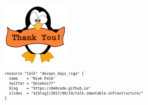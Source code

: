 ![thanks](images/tux.png)

```
resource "talk" "devops_days_riga" {
  name    = "Niek Palm"
  twitter = "@niekos77"
  blog    = "https://040code.github.io"
  slides  = "${blog}/2017/09/19/talk-immutable-infrastructure/"
}
```

<!-- .slide: data-state="qrcode" id="qrcode" data-menu-title="QR code" data-timing="0" -->
<div class="qrcode" id="qrcode-talk">
<a href="https://040code.github.io" target="_blank"
       id="talk"></a>
</div>
